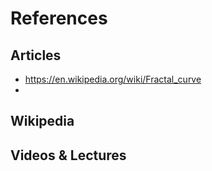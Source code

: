 # References

## Articles

- https://en.wikipedia.org/wiki/Fractal_curve
- 

## Wikipedia

## Videos & Lectures